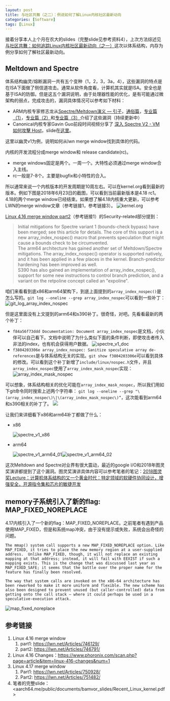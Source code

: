 ```yaml
---
layout: post
title: 与社区共舞（之二）：例说如何了解Linux内核社区最新动向
categories: [Software]
tags: [Linux]
---
```


接着分享本人上个月在农大的slides（完整slide见参考资料4），上次方法综述见[与社区共舞：如何追踪Linux内核社区最新动向（之一）](https://mp.weixin.qq.com/s?__biz=MzI5MzcwODYxMQ==&mid=2247483776&idx=1&sn=cfcd68120e95b3189b80e99f766bb6a4&chksm=ec6cb7acdb1b3eba24e78e672fce1ec48fc74fb138cdc4ccd5f8b85359ba61e7083e4581877b#rd)这次以体系结构，内存为例分享如何了解社区最新动向。

## Meltdown and Spectre
体系结构幽灵/熔断漏洞一共有五个变种（1，2，3，3a，4），这些漏洞的特点是在ISA下面做了侧信道攻击。通常从软件角度看，计算机其实就是ISA。安全也是基于ISA的防御。但是这五个漏洞说明，由于处理器性能的优化，是有可能通过微架构的弱点，完成攻击的，漏洞具体情况可以参考如下材料：
* ARM内核专家修志龙从[Spectre/Meltdown演义 — 引子](https://mp.weixin.qq.com/s/CQC5uQrlluEpY36OV5-Mkw)，[通俗篇](https://mp.weixin.qq.com/s/ZTsCUHINDN1oGSg1u8QswQ)，[专业篇（1）](https://mp.weixin.qq.com/s/Iv4X4ZFeeM3nupx3BgseqA)，[专业篇（2）](https://mp.weixin.qq.com/s/VZrIBDbf9XqnEVTdV_AzOA)和[专业篇（3）](https://mp.weixin.qq.com/s/GsaVarmBca0qjFGAVQl_TA)介绍了这些漏洞（持续更新中）
* Canonical内核专家Gavin Guo前段时间视频分享了 [深入 Spectre V2 - VM 如何攻擊 Host](https://v.qq.com/x/page/a0691lzsc04.html)，slide在[这里](https://schd.ws/hosted_files/lc32018/da/Spectre%28v1%20v2%20v4%29%20V.S.%20Meltdown%28v3%29.pdf)。

这里以幽灵v1为例，说明如何从lwn merge window找到具体的代码。

内核的开发流程分成merge window和 release candidate(rc)。
* merge windows固定是两个。一周一个。大特性必须通过merge window合入主线。
* rc一般是7-8个。主要是bugfix和小特性的合入。

所以通常来说一个内核版本的开发周期是10周左右。可以在kernel.org看到最新的版本。例如下图是2018年6月23日的截图，可以看到当前最新版本是4.18 rc1。4.18的两个merge window已经结束。如果想了解4.18内核重大更新，可以参考LWN的merge window文章（参考链接1，参考链接3）。
![kernel.org](http://opuclx9sq.bkt.clouddn.com/2018-06-23-142052.png)

[Linux 4.16 merge window part2](https://lwn.net/Articles/746791/)（参考链接1）的Security-related部分提到：
> Initial mitigations for Spectre variant 1 (bounds-check bypass) have been merged; see this article for details. The core of this support is a new array_index_nospec() macro that prevents speculation that might cause a bounds check to be circumvented.  
> The arm64 architecture has gained another set of Meltdown/Spectre mitigations. The array_index_nospec() operator is supported natively, and it has been applied in a few places in the kernel. Branch-predictor hardening has been improved as well.  
> S390 has also gained an implementation of array_index_nospec(), support for some new instructions to control branch prediction, and a variant on the retpoline concept called an "expoline".  

咱们来看看到底x86和arm64架构下，到底上面提到的`array_index_nospec()`是怎么写的。`git log --oneline --grep array_index_nospec`可以看到一些补丁：
![git_log_array_index_nospec](http://opuclx9sq.bkt.clouddn.com/2018-06-23-142201.png)

但是这里面没有上文提到的arm64和s390补丁。很奇怪，对吧。先看看最新的两个补丁：

* `f84a56f73ddd Documentation: Document array_index_nospec`是文档，小伙伴可以自己看下。文档中说明了为什么类似下面的条件判断，即使攻击者传入非法的index，也有机会获得用户数据。
  ![spectre_v1_doc](http://opuclx9sq.bkt.clouddn.com/2018-06-23-142603.jpg)
* `f3804203306e array_index_nospec: Sanitize speculative array de-references`是与体系结构无关的实现。`git show f3804203306e`可以看到具体的修改。可以看到这个补丁新增了`include/linux/nospec.h`文件，并且`array_index_nospec`使用了`array_index_mask_nospec`实现：![array_index_mask_nospec](http://opuclx9sq.bkt.clouddn.com/2018-06-23-142535.png)

可以想象，体系结构相关的优化可能在`array_index_mask_nospec`，所以我们用如下git命令同时搜索上述两个字符串：
`git log --oneline --grep "\(array_index_nospec\)\|\(array_index_mask_nospec\)”`，这次能看到arm64和s390相关的补丁了。
![](recent-kernel-update/8339E377-D82C-4BDD-AFDA-FF3C7C646766.png)

让我们来详细看下x86和arm64补丁都做了什么：
* x86

  ![spectre_v1_x86](http://opuclx9sq.bkt.clouddn.com/2018-06-23-142500.jpg)

* arm64

  ![spectre_v1_arm64_01](http://opuclx9sq.bkt.clouddn.com/2018-06-23-142344.jpg)![spectre_v1_arm64_02](http://opuclx9sq.bkt.clouddn.com/2018-06-23-142355.jpg)



这次Meltdown and Spectre对业界有很大震动，最近的google I/O和2018年图灵奖演讲都提到了这个漏洞。图灵奖演讲具体内容可以参考笔者的笔记：[2018图灵奖Lecture：计算机体系结构的又一个黄金时代：特定领域的软硬件协同设计，增强安全，开源指令集和芯片的敏捷开发](https://mp.weixin.qq.com/s/D52QGaBlE6sRglP1Rt9KcA)

## memory子系统引入了新的flag: MAP_FIXED_NOREPLACE
4.17内核引入了一个新的flag：MAP_FIXED_NOREPLACE。之前笔者有遇到产品使用MAP_FIXED，但是和系统map冲突，由于没有提示或失败，系统会出奇怪的问题。
```
The mmap() system call supports a new MAP_FIXED_NOREPLACE option. Like MAP_FIXED, it tries to place the new memory region at a user-supplied address.  Unlike MAP_FIXED, though, it will not replace an existing mapping at that address; instead, it will fail with EEXIST if such a mapping exists. This is the change that was discussed last year as MAP_FIXED_SAFE; it seems that the battle over the proper name for the feature has finally been resolved.
```

```
The way that system calls are invoked on the x86-64 architecture has been reworked to make it more uniform and flexible. The new scheme has also been designed to prevent unused (but caller-controlled) data from getting onto the call stack — where it could perhaps be used in a speculative-execution attack.
```

![map_fixed_noreplace](http://opuclx9sq.bkt.clouddn.com/2018-06-23-142257.jpg)

## 参考链接
1. Linux 4.16 merge window
	1. part1: <https://lwn.net/Articles/746129/>
	2. part2: <https://lwn.net/Articles/746791/>
2. Linux 4.16 Changes：<https://www.phoronix.com/scan.php?page=article&item=linux-416-changes&num=1>
3. Linux 4.17 merge window
	1. Part1: <https://lwn.net/Articles/750928/>
	2. Part2: <https://lwn.net/Articles/751482/>
4. 笔者的完整slide：<aarch64.me/public/documents/bamvor_slides/Recent_Linux_kernel.pdf>
